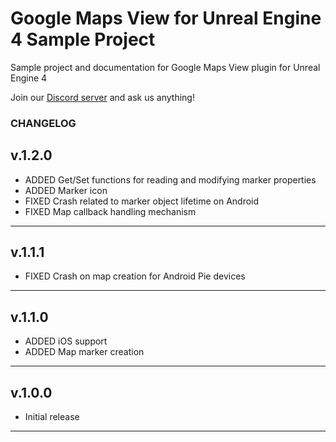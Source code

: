 # Google Maps View for Unreal Engine 4 Sample Project

Sample project and documentation for Google Maps View plugin for Unreal Engine 4

Join our [Discord server](https://discord.gg/SuJP9fY) and ask us anything!

### CHANGELOG

## v.1.2.0

+ ADDED Get/Set functions for reading and modifying marker properties
+ ADDED Marker icon
+ FIXED Crash related to marker object lifetime on Android
+ FIXED Map callback handling mechanism

---

## v.1.1.1

+ FIXED Crash on map creation for Android Pie devices

---

## v.1.1.0

+ ADDED iOS support
+ ADDED Map marker creation

---

## v.1.0.0

+ Initial release

---
